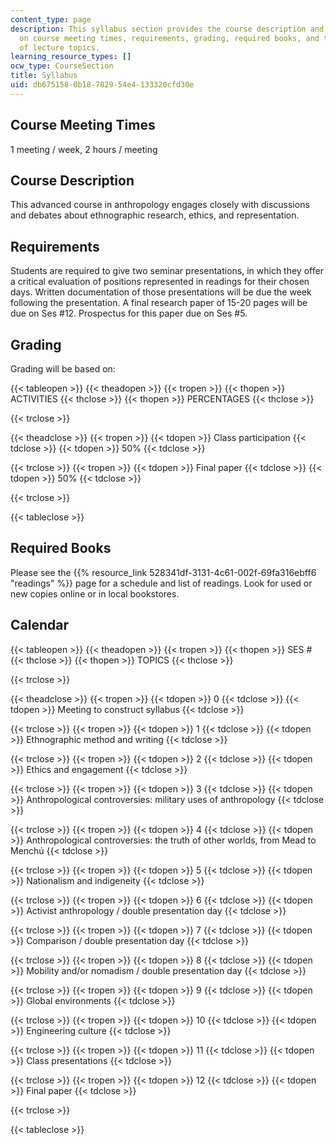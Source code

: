 ```yaml
---
content_type: page
description: This syllabus section provides the course description and information
  on course meeting times, requirements, grading, required books, and the schedule
  of lecture topics.
learning_resource_types: []
ocw_type: CourseSection
title: Syllabus
uid: db675158-0b18-7829-54e4-133320cfd30e
---
```


Course Meeting Times
--------------------

1 meeting / week, 2 hours / meeting

Course Description
------------------

This advanced course in anthropology engages closely with discussions and debates about ethnographic research, ethics, and representation.

Requirements
------------

Students are required to give two seminar presentations, in which they offer a critical evaluation of positions represented in readings for their chosen days. Written documentation of those presentations will be due the week following the presentation. A final research paper of 15-20 pages will be due on Ses #12. Prospectus for this paper due on Ses #5.

Grading
-------

Grading will be based on:

{{< tableopen >}}
{{< theadopen >}}
{{< tropen >}}
{{< thopen >}}
ACTIVITIES
{{< thclose >}}
{{< thopen >}}
PERCENTAGES
{{< thclose >}}

{{< trclose >}}

{{< theadclose >}}
{{< tropen >}}
{{< tdopen >}}
Class participation
{{< tdclose >}}
{{< tdopen >}}
50%
{{< tdclose >}}

{{< trclose >}}
{{< tropen >}}
{{< tdopen >}}
Final paper
{{< tdclose >}}
{{< tdopen >}}
50%
{{< tdclose >}}

{{< trclose >}}

{{< tableclose >}}

Required Books
--------------

Please see the {{% resource_link 528341df-3131-4c61-002f-69fa316ebff6 "readings" %}} page for a schedule and list of readings. Look for used or new copies online or in local bookstores.

Calendar
--------

{{< tableopen >}}
{{< theadopen >}}
{{< tropen >}}
{{< thopen >}}
SES #
{{< thclose >}}
{{< thopen >}}
TOPICS
{{< thclose >}}

{{< trclose >}}

{{< theadclose >}}
{{< tropen >}}
{{< tdopen >}}
0
{{< tdclose >}}
{{< tdopen >}}
Meeting to construct syllabus
{{< tdclose >}}

{{< trclose >}}
{{< tropen >}}
{{< tdopen >}}
1
{{< tdclose >}}
{{< tdopen >}}
Ethnographic method and writing
{{< tdclose >}}

{{< trclose >}}
{{< tropen >}}
{{< tdopen >}}
2
{{< tdclose >}}
{{< tdopen >}}
Ethics and engagement
{{< tdclose >}}

{{< trclose >}}
{{< tropen >}}
{{< tdopen >}}
3
{{< tdclose >}}
{{< tdopen >}}
Anthropological controversies: military uses of anthropology
{{< tdclose >}}

{{< trclose >}}
{{< tropen >}}
{{< tdopen >}}
4
{{< tdclose >}}
{{< tdopen >}}
Anthropological controversies: the truth of other worlds, from Mead to Menchú
{{< tdclose >}}

{{< trclose >}}
{{< tropen >}}
{{< tdopen >}}
5
{{< tdclose >}}
{{< tdopen >}}
Nationalism and indigeneity
{{< tdclose >}}

{{< trclose >}}
{{< tropen >}}
{{< tdopen >}}
6
{{< tdclose >}}
{{< tdopen >}}
Activist anthropology / double presentation day
{{< tdclose >}}

{{< trclose >}}
{{< tropen >}}
{{< tdopen >}}
7
{{< tdclose >}}
{{< tdopen >}}
Comparison / double presentation day
{{< tdclose >}}

{{< trclose >}}
{{< tropen >}}
{{< tdopen >}}
8
{{< tdclose >}}
{{< tdopen >}}
Mobility and/or nomadism / double presentation day
{{< tdclose >}}

{{< trclose >}}
{{< tropen >}}
{{< tdopen >}}
9
{{< tdclose >}}
{{< tdopen >}}
Global environments
{{< tdclose >}}

{{< trclose >}}
{{< tropen >}}
{{< tdopen >}}
10
{{< tdclose >}}
{{< tdopen >}}
Engineering culture
{{< tdclose >}}

{{< trclose >}}
{{< tropen >}}
{{< tdopen >}}
11
{{< tdclose >}}
{{< tdopen >}}
Class presentations
{{< tdclose >}}

{{< trclose >}}
{{< tropen >}}
{{< tdopen >}}
12
{{< tdclose >}}
{{< tdopen >}}
Final paper
{{< tdclose >}}

{{< trclose >}}

{{< tableclose >}}